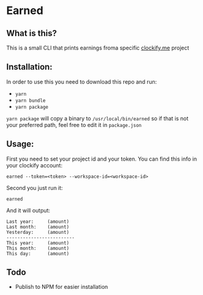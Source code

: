 # Earned

## What is this?
This is a small CLI that prints earnings froma specific [clockify.me](https://clockify.me/) project

## Installation:
In order to use this you need to download this repo and run:
- `yarn`
- `yarn bundle`
- `yarn package`

`yarn package` will copy a binary to `/usr/local/bin/earned` so if that is not your preferred path, feel free to edit it in `package.json`

## Usage:
First you need to set your project id and your token. You can find this info in your clockify account:
```
earned --token=<token> --workspace-id=<workspace-id>
```

Second you just run it:

```
earned
```

And it will output:
```
Last year:     (amount)
Last month:    (amount)
Yesterday:     (amount)
-------------------------
This year:     (amount)
This month:    (amount)
This day:      (amount)
```

## Todo
- Publish to NPM for easier installation